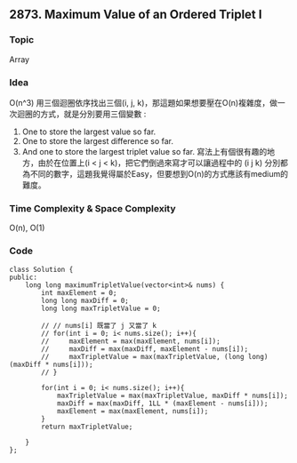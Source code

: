 ##  2873. Maximum Value of an Ordered Triplet I

### Topic
Array 

### Idea
O(n^3) 用三個迴圈依序找出三個(i, j, k)，那這題如果想要壓在O(n)複雜度，做一次迴圈的方式，就是分別要用三個變數 : 
1. One to store the largest value so far.
2. One to store the largest difference so far.
3. And one to store the largest triplet value so far.
寫法上有個很有趣的地方，由於在位置上(i < j < k)，把它們倒過來寫才可以讓過程中的 (i j k) 分別都為不同的數字，這題我覺得屬於Easy，但要想到O(n)的方式應該有medium的難度。


### Time Complexity & Space Complexity
O(n), O(1)

### Code
```
class Solution {
public:
    long long maximumTripletValue(vector<int>& nums) {
        int maxElement = 0;
        long long maxDiff = 0;
        long long maxTripletValue = 0;

        // // nums[i] 既當了 j 又當了 k
        // for(int i = 0; i< nums.size(); i++){
        //     maxElement = max(maxElement, nums[i]);
        //     maxDiff = max(maxDiff, maxElement - nums[i]);
        //     maxTripletValue = max(maxTripletValue, (long long)(maxDiff * nums[i]));
        // }

        for(int i = 0; i< nums.size(); i++){
            maxTripletValue = max(maxTripletValue, maxDiff * nums[i]);
            maxDiff = max(maxDiff, 1LL * (maxElement - nums[i]));
            maxElement = max(maxElement, nums[i]);
        }
        return maxTripletValue;

    }
};
```
